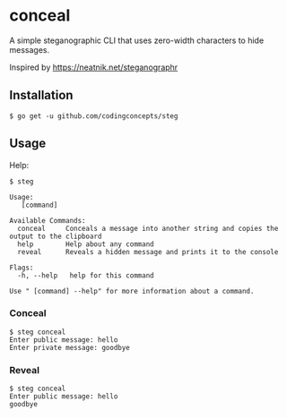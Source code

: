 # conceal
A simple steganographic CLI that uses zero-width characters to hide messages.

Inspired by https://neatnik.net/steganographr

## Installation

```
$ go get -u github.com/codingconcepts/steg
```

## Usage

Help:

```
$ steg

Usage:
   [command]

Available Commands:
  conceal     Conceals a message into another string and copies the output to the clipboard
  help        Help about any command
  reveal      Reveals a hidden message and prints it to the console

Flags:
  -h, --help   help for this command

Use " [command] --help" for more information about a command.
```

### Conceal

```
$ steg conceal
Enter public message: hello
Enter private message: goodbye
```

### Reveal

```
$ steg conceal
Enter public message: h‌‌​​‌‌‌⁠‌‌​‌‌‌‌⁠‌‌​‌‌‌‌⁠‌‌​​‌​​⁠‌‌​​​‌​⁠‌‌‌‌​​‌⁠‌‌​​‌​‌⁠‌​‌​ello
goodbye

```